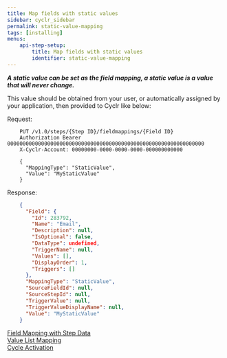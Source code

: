 ```yaml
---
title: Map fields with static values
sidebar: cyclr_sidebar
permalink: static-value-mapping
tags: [installing]
menus:
    api-step-setup:
        title: Map fields with static values
        identifier: static-value-mapping
---
```


_**A static value can be set as the field mapping, a static value is a value that will never change.**_

This value should be obtained from your user, or automatically assigned by your application, then provided to Cyclr like below:

Request:

````http
    PUT /v1.0/steps/{Step ID}/fieldmappings/{Field ID}
    Authorization Bearer 0000000000000000000000000000000000000000000000000000000000000000 
    X-Cyclr-Account: 00000000-0000-0000-0000-000000000000

    {
      "MappingType": "StaticValue",
      "Value": "MyStaticValue"
    }
````

Response:

````json
    {
      "Field": {
        "Id": 283792,
        "Name": "Email",
        "Description": null,
        "IsOptional": false,
        "DataType": undefined,
        "TriggerName": null,
        "Values": [],
        "DisplayOrder": 1,
        "Triggers": []
      },
      "MappingType": "StaticValue",
      "SourceFieldId": null,
      "SourceStepId": null,
      "TriggerValue": null,
      "TriggerValueDisplayName": null,
      "Value": "MyStaticValue"
    }
````

[Field Mapping with Step Data](./field-mapping-with-step-data)  
[Value List Mapping](./value-list-mapping)  
[Cycle Activation](./cycle-activation)
